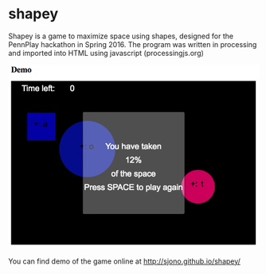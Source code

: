 # shapey

Shapey is a game to maximize space using shapes, designed for the PennPlay hackathon in Spring 2016.
The program was written in processing and imported into HTML using javascript (processingjs.org)

![](https://github.com/sjono/shapey/raw/master/img/shapey_screen.png)

You can find demo of the game online at http://sjono.github.io/shapey/


